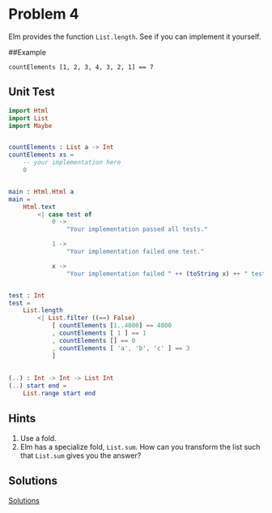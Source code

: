 # Problem 4
Elm provides the function ```List.length```. See if you can implement it yourself.

##Example
```
countElements [1, 2, 3, 4, 3, 2, 1] == 7
```
## Unit Test
```elm
import Html
import List
import Maybe


countElements : List a -> Int
countElements xs =
    -- your implementation here
    0


main : Html.Html a
main =
    Html.text
        <| case test of
            0 ->
                "Your implementation passed all tests."

            1 ->
                "Your implementation failed one test."

            x ->
                "Your implementation failed " ++ (toString x) ++ " tests."


test : Int
test =
    List.length
        <| List.filter ((==) False)
            [ countElements [1..4000] == 4000
            , countElements [ 1 ] == 1
            , countElements [] == 0
            , countElements [ 'a', 'b', 'c' ] == 3
            ]
            
            
(..) : Int -> Int -> List Int
(..) start end =
    List.range start end
```
## Hints
1. Use a fold.
2. Elm has a specialize fold, ```List.sum```. How can you transform the list such that ```List.sum``` gives you the answer?

## Solutions
[Solutions](../s/s04.md)
